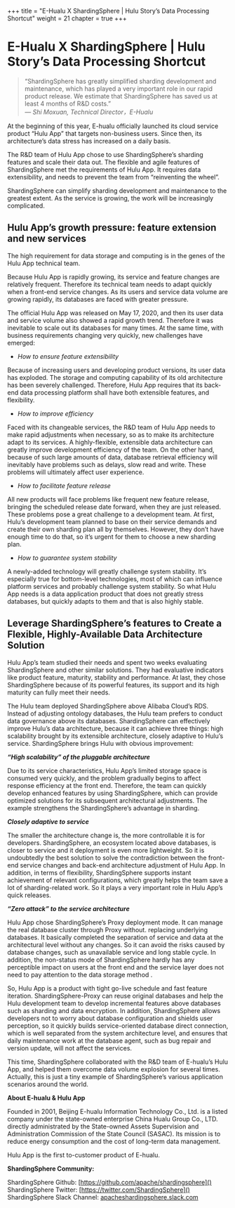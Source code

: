 +++
title = "E-Hualu X ShardingSphere | Hulu Story’s Data Processing Shortcut"
weight = 21 
chapter = true
+++

# E-Hualu X ShardingSphere | Hulu Story’s Data Processing Shortcut

> “ShardingSphere has greatly simplified sharding development and maintenance, which has played a very important role in our rapid product release. We estimate that ShardingSphere has saved us at least 4 months of R&D costs.”                                                
*— Shi Moxuan, Technical Director，E-Hualu*

At the beginning of this year, E-hualu officially launched its cloud service product “Hulu App” that targets non-business users. Since then, its architecture’s data stress has increased on a daily basis.

The R&D team of Hulu App chose to use ShardingSphere’s sharding features and scale their data out. The flexible and agile features of ShardingSphere met the requirements of Hulu App. It requires data extensibility, and needs to prevent the team from “reinventing the wheel”.

ShardingSphere can simplify sharding development and maintenance to the greatest extent. As the service is growing, the work will be increasingly complicated.

## Hulu App’s growth pressure: feature extension and new services

The high requirement for data storage and computing is in the genes of the Hulu App technical team.

Because Hulu App is rapidly growing, its service and feature changes are relatively frequent. Therefore its technical team needs to adapt quickly when a front-end service changes. As its users and service data volume are growing rapidly, its databases are faced with greater pressure.

The official Hulu App was released on May 17, 2020, and then its user data and service volume also showed a rapid growth trend. Therefore it was inevitable to scale out its databases for many times. At the same time, with business requirements changing very quickly, new challenges have emerged:

* *How to ensure feature extensibility*

Because of increasing users and developing product versions, its user data has exploded. The storage and computing capability of its old architecture has been severely challenged. Therefore, Hulu App requires that its back-end data processing platform shall have both extensible features, and flexibility.

* *How to improve efficiency*

Faced with its changeable services, the R&D team of Hulu App needs to make rapid adjustments when necessary, so as to make its architecture adapt to its services. A highly-flexible, extensible data architecture can greatly improve development efficiency of the team. On the other hand, because of such large amounts of data, database retrieval efficiency will inevitably have problems such as delays, slow read and write. These problems will ultimately affect user experience.

* *How to facilitate feature release*

All new products will face problems like frequent new feature release, bringing the scheduled release date forward, when they are just released. These problems pose a great challenge to a development team. At first, Hulu’s development team planned to base on their service demands and create their own sharding plan all by themselves. However, they don’t have enough time to do that, so it’s urgent for them to choose a new sharding plan.

* *How to guarantee system stability*
    
A newly-added technology will greatly challenge system stability. It’s especially true for bottom-level technologies, most of which can influence platform services and probably challenge system stability. So what Hulu App needs is a data application product that does not greatly stress databases, but quickly adapts to them and that is also highly stable.

## Leverage ShardingSphere’s features to Create a Flexible, Highly-Available Data Architecture Solution

Hulu App’s team studied their needs and spent two weeks evaluating ShardingSphere and other similar solutions. They had evaluative indicators like product feature, maturity, stability and performance. At last, they chose ShardingSphere because of its powerful features, its support and its high maturity can fully meet their needs.

The Hulu team deployed ShardingSphere above Alibaba Cloud’s RDS. Instead of adjusting ontology databases, the Hulu team prefers to conduct data governance above its databases. ShardingSphere can effectively improve Hulu’s data architecture, because it can achieve three things: high scalability brought by its extensible architecture, closely adaptive to Hulu’s service. ShardingSphere brings Hulu with obvious improvement:
   
***“High scalability” of the pluggable architecture***

Due to its service characteristics, Hulu App’s limited storage space is consumed very quickly, and the problem gradually begins to affect response efficiency at the front end. Therefore, the team can quickly develop enhanced features by using ShardingSphere, which can provide optimized solutions for its subsequent architectural adjustments. The example strengthens the ShardingSphere’s advantage in sharding.

***Closely adaptive to service***

The smaller the architecture change is, the more controllable it is for developers. ShardingSphere, an ecosystem located above databases, is closer to service and it deployment is even more lightweight. So it is undoubtedly the best solution to solve the contradiction between the front-end service changes and back-end architecture adjustment of Hulu App. In addition, in terms of flexibility, ShardingSphere supports instant achievement of relevant configurations, which greatly helps the team save a lot of sharding-related work. So it plays a very important role in Hulu App’s quick releases.

***“Zero attack” to the service architecture***

Hulu App chose ShardingSphere’s Proxy deployment mode. It can manage the real database cluster through Proxy without. replacing underlying databases. It basically completed the separation of service and data at the architectural level without any changes. So it can avoid the risks caused by database changes, such as unavailable service and long stable cycle. In addition, the non-status mode of ShardingSphere hardly has any perceptible impact on users at the front end and the service layer does not need to pay attention to the data storage method .

So, Hulu App is a product with tight go-live schedule and fast feature iteration. ShardingSphere-Proxy can reuse original databases and help the Hulu development team to develop incremental features above databases such as sharding and data encryption. In addition, ShardingSphere allows developers not to worry about database configuration and shields user perception, so it quickly builds service-oriented database direct connection, which is well separated from the system architecture level, and ensures that daily maintenance work at the database agent, such as bug repair and version update, will not affect the services.

This time, ShardingSphere collaborated with the R&D team of E-hualu’s Hulu App, and helped them overcome data volume explosion for several times. Actually, this is just a tiny example of ShardingSphere’s various application scenarios around the world.

**About E-hualu & Hulu App**

Founded in 2001, Beijing E-hualu Information Technology Co., Ltd. is a listed company under the state-owned enterprise China Hualu Group Co., LTD. directly administrated by the State-owned Assets Supervision and Administration Commission of the State Council (SASAC). Its mission is to reduce energy consumption and the cost of long-term data management.

Hulu App is the first to-customer product of E-hualu.

**ShardingSphere Community:**

ShardingSphere Github: [https://github.com/apache/shardingsphere]()
ShardingSphere Twitter: [https://twitter.com/ShardingSphere]()
ShardingSphere Slack Channel: [apacheshardingsphere.slack.com]()
